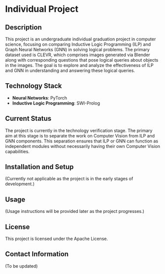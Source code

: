 # Individual Project

## Description
This project is an undergraduate individual graduation project in computer science, focusing on comparing Inductive Logic Programming (ILP) and Graph Neural Networks (GNN) in solving logical problems. The primary dataset used is CLEVR, which comprises images generated via Blender along with corresponding questions that pose logical queries about objects in the images. The goal is to explore and analyze the effectiveness of ILP and GNN in understanding and answering these logical queries.

## Technology Stack
- **Neural Networks**: PyTorch
- **Inductive Logic Programming**: SWI-Prolog

## Current Status
The project is currently in the technology verification stage. The primary aim at this stage is to separate the work on Computer Vision from ILP and GNN components. This separation ensures that ILP or GNN can function as independent modules without necessarily having their own Computer Vision capabilities.

## Installation and Setup
(Currently not applicable as the project is in the early stages of development.)

## Usage
(Usage instructions will be provided later as the project progresses.)

## License
This project is licensed under the Apache License.

## Contact Information
(To be updated)
